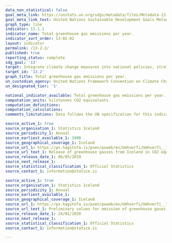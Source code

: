 ```yaml
---
data_non_statistical: false
goal_meta_link: https://unstats.un.org/sdgs/metadata/files/Metadata-13-02-02.pdf
goal_meta_link_text: United Nations Sustainable Development Goals Metadata (pdf 759kB)
graph_type: line
indicator: 13.1.1
indicator_name: Total greenhouse gas emissions per year.
indicator_sort_order: 13-02-02
layout: indicator
permalink: /13-2-2/
published: true
reporting_status: complete
sdg_goal: '13'
target: Integrate climate change measures into national policies, strategies and planning.
target_id: '13.2'
graph_title: Total greenhouse gas emissions per year.
un_custodian_agency: United Nations Framework Convention on Climate Change (UNFCCC)
un_designated_tier: '1'

national_indicator_available: Total greenhouse gas emissions per year.
computation_units: kilotonnes CO2 equivalents
computation_definitions: 
computation_calculations: 
comments_limitations: Data follows the UN specification for this indicator. This indicator has been identified in collaboration with topic experts.

source_active_1: true
source_organisation_1: Statistics Iceland
source_periodicity_1: Annual
source_earliest_available_1: 1990
source_geographical_coverage_1: Iceland 
source_url_1: https://px.hagstofa.is/pxen/pxweb/en/Umhverfi/Umhverfi__lofttegundir/UMH31107.px
source_url_text_1: Release of greenhouse gasses from Iceland in CO2 equivalences, 1990-2017
source_release_date_1: 06/05/2019
source_next_release_1: 
source_statistical_classification_1: Official Statistics
source_contact_1: information@statice.is

source_active_1: true
source_organisation_1: Statistics Iceland
source_periodicity_1: Annual
source_earliest_available_1: 
source_geographical_coverage_1: Iceland 
source_url_1: https://px.hagstofa.is/pxen/pxweb/en/Umhverfi/Umhverfi__lofttegundir/UMH31109.px
source_url_text_1: Preliminary values for emission of greenhouse gases from the Icelandic Economy 2016-2019
source_release_date_1: 24/01/2020
source_next_release_1: 
source_statistical_classification_1: Official Statistics
source_contact_1: information@statice.is

---
```

